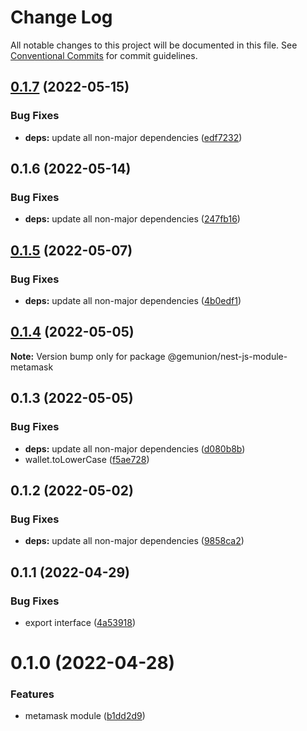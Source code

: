# Change Log

All notable changes to this project will be documented in this file.
See [Conventional Commits](https://conventionalcommits.org) for commit guidelines.

## [0.1.7](https://github.com/gemunion/nestjs-packages/compare/@gemunion/nest-js-module-metamask@0.1.6...@gemunion/nest-js-module-metamask@0.1.7) (2022-05-15)


### Bug Fixes

* **deps:** update all non-major dependencies ([edf7232](https://github.com/gemunion/nestjs-packages/commit/edf72324387865788d598c0496366ff317456ae5))





## 0.1.6 (2022-05-14)


### Bug Fixes

* **deps:** update all non-major dependencies ([247fb16](https://github.com/gemunion/nestjs-packages/commit/247fb16e455558413ae59bb7697e5404b6efed47))





## [0.1.5](https://github.com/gemunion/nestjs-packages/compare/@gemunion/nest-js-module-metamask@0.1.4...@gemunion/nest-js-module-metamask@0.1.5) (2022-05-07)


### Bug Fixes

* **deps:** update all non-major dependencies ([4b0edf1](https://github.com/gemunion/nestjs-packages/commit/4b0edf10272c5e0c474c1ff13ece1036d43a4987))





## [0.1.4](https://github.com/gemunion/nestjs-packages/compare/@gemunion/nest-js-module-metamask@0.1.3...@gemunion/nest-js-module-metamask@0.1.4) (2022-05-05)

**Note:** Version bump only for package @gemunion/nest-js-module-metamask





## 0.1.3 (2022-05-05)


### Bug Fixes

* **deps:** update all non-major dependencies ([d080b8b](https://github.com/gemunion/nestjs-packages/commit/d080b8b529d921a6912253fd9e9a5a39c17e459b))
* wallet.toLowerCase ([f5ae728](https://github.com/gemunion/nestjs-packages/commit/f5ae728c06e540e8fb8a6f8ccc465b4ad846f1ca))





## 0.1.2 (2022-05-02)


### Bug Fixes

* **deps:** update all non-major dependencies ([9858ca2](https://github.com/gemunion/nestjs-packages/commit/9858ca2fa56fb8545fd7096ed648897f427d4851))





## 0.1.1 (2022-04-29)


### Bug Fixes

* export interface ([4a53918](https://github.com/gemunion/nestjs-packages/commit/4a5391839e7512180a9419230072f3c5dfa6d1a9))





# 0.1.0 (2022-04-28)


### Features

* metamask module ([b1dd2d9](https://github.com/gemunion/nestjs-packages/commit/b1dd2d9b96993d52eed5d73a2bd2a9c072be5412))

